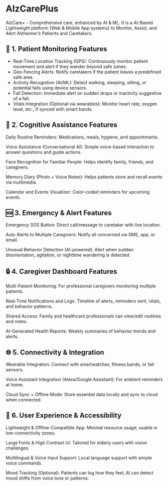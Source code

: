 # AlzCarePlus
AlzCare+ - Comprehensive care, enhanced by AI &amp; ML. It is a AI-Based Lightweight platform (Web & Mobile App systems) to Monitor, Assist, and Alert Alzheimer’s Patients and Caretakers.

## 🧠 1. Patient Monitoring Features
 - Real-Time Location Tracking (GPS): Continuously monitor patient movement and alert if they wander beyond safe zones.
 - Geo-Fencing Alerts: Notify caretakers if the patient leaves a predefined safe area.
 - Activity Recognition (AI/ML): Detect walking, sleeping, sitting, or potential falls using device sensors.
 - Fall Detection: Immediate alert on sudden drops or inactivity suggestive of a fall.
 - Vitals Integration (Optional via wearables): Monitor heart rate, oxygen level, etc., if synced with smart bands.


## 🧩 2. Cognitive Assistance Features
Daily Routine Reminders: Medications, meals, hygiene, and appointments.

Voice Assistance (Conversational AI): Simple voice-based interaction to answer questions and guide actions.

Face Recognition for Familiar People: Helps identify family, friends, and caregivers.

Memory Diary (Photo + Voice Notes): Helps patients store and recall events via multimedia.

Calendar and Events Visualizer: Color-coded reminders for upcoming events.

## 🆘 3. Emergency & Alert Features
Emergency SOS Button: Direct call/message to caretaker with live location.

Auto Alerts to Multiple Caregivers: Notify all concerned via SMS, app, or email.

Unusual Behavior Detection (AI-powered): Alert when sudden disorientation, agitation, or nighttime wandering is detected.

## 🔒 4. Caregiver Dashboard Features
Multi-Patient Monitoring: For professional caregivers monitoring multiple patients.

Real-Time Notifications and Logs: Timeline of alerts, reminders sent, vitals, and behavior patterns.

Shared Access: Family and healthcare professionals can view/edit routines and notes.

AI-Generated Health Reports: Weekly summaries of behavior trends and alerts.

## 🌐 5. Connectivity & Integration
Wearable Integration: Connect with smartwatches, fitness bands, or fall sensors.

Voice Assistant Integration (Alexa/Google Assistant): For ambient reminders at home.

Cloud Sync + Offline Mode: Store essential data locally and sync to cloud when connected.


## 🧩 6. User Experience & Accessibility
Lightweight & Offline-Compatible App: Minimal resource usage; usable in low-connectivity zones.

Large Fonts & High Contrast UI: Tailored for elderly users with vision challenges.

Multilingual & Voice Input Support: Local language support with simple voice commands.

Mood Tracking (Optional): Patients can log how they feel; AI can detect mood shifts from voice tone or patterns.
